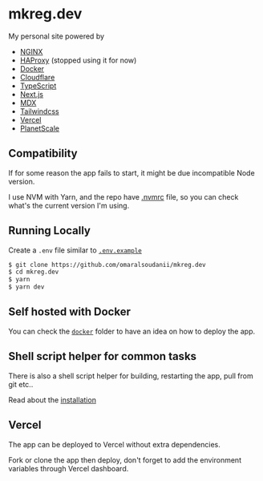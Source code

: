 # mkreg.dev


My personal site powered by

- [NGINX](https://www.nginx.org/)
- [HAProxy](https://www.haproxy.org/) (stopped using it for now)
- [Docker](https://www.docker.com/)
- [Cloudflare](https://cloudflare.com/)
- [TypeScript](https://www.typescriptlang.org/)
- [Next.js](https://nextjs.org/)
- [MDX](https://mdxjs.com/)
- [Tailwindcss](https://tailwindcss.com/)
- [Vercel](https://vercel.com/)
- [PlanetScale](https://www.planetscale.com/)

## Compatibility

If for some reason the app fails to start, it might be due incompatible Node version.

I use NVM with Yarn, and the repo have [.nvmrc](https://github.com/omaralsoudanii/mkreg.dev/blob/main/.nvmrc) file, so you can check what's the current version I'm using. 

## Running Locally

Create a `.env` file similar to [`.env.example`](https://github.com/omaralsoudanii/mkreg.dev/blob/main/.env.example)

```bash
$ git clone https://github.com/omaralsoudanii/mkreg.dev
$ cd mkreg.dev
$ yarn
$ yarn dev
```

## Self hosted with Docker

You can check the [`docker`](https://github.com/omaralsoudanii/mkreg.dev/tree/main/docker) folder to have an idea on how to deploy the app.

## Shell script helper for common tasks
There is also a shell script helper for building, restarting the app, pull from git etc..

Read about the [installation](https://github.com/omaralsoudanii/mkreg.dev/tree/main/docker/scripts/install.md)

## Vercel

The app can be deployed to Vercel without extra dependencies. 

Fork or clone the app then deploy, don't forget to add the environment variables through Vercel dashboard.
